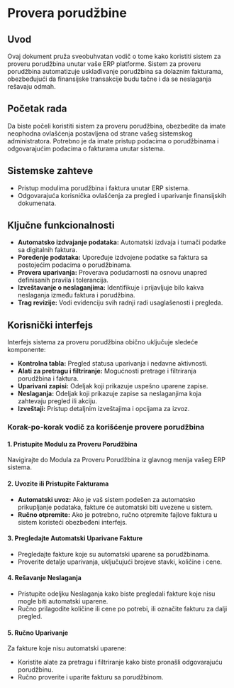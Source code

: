# Provera porudžbine

## Uvod

Ovaj dokument pruža sveobuhvatan vodič o tome kako koristiti sistem za proveru porudžbina unutar vaše ERP platforme. Sistem za proveru porudžbina automatizuje usklađivanje porudžbina sa dolaznim fakturama, obezbeđujući da finansijske transakcije budu tačne i da se neslaganja rešavaju odmah.

## Početak rada

Da biste počeli koristiti sistem za proveru porudžbina, obezbedite da imate neophodna ovlašćenja postavljena od strane vašeg sistemskog administratora. Potrebno je da imate pristup podacima o porudžbinama i odgovarajućim podacima o fakturama unutar sistema.

## Sistemske zahteve

* Pristup modulima porudžbina i faktura unutar ERP sistema.
* Odgovarajuća korisnička ovlašćenja za pregled i uparivanje finansijskih dokumenata.

## Ključne funkcionalnosti

* **Automatsko izdvajanje podataka:** Automatski izdvaja i tumači podatke sa digitalnih faktura.
* **Poređenje podataka:** Upoređuje izdvojene podatke sa faktura sa postojećim podacima o porudžbinama.
* **Provera uparivanja:** Proverava podudarnosti na osnovu unapred definisanih pravila i tolerancija.
* **Izveštavanje o neslaganjima:** Identifikuje i prijavljuje bilo kakva neslaganja između faktura i porudžbina.
* **Trag revizije:** Vodi evidenciju svih radnji radi usaglašenosti i pregleda.

## Korisnički interfejs

Interfejs sistema za proveru porudžbina obično uključuje sledeće komponente:

* **Kontrolna tabla:** Pregled statusa uparivanja i nedavne aktivnosti.
* **Alati za pretragu i filtriranje:** Mogućnosti pretrage i filtriranja porudžbina i faktura.
* **Uparivani zapisi:** Odeljak koji prikazuje uspešno uparene zapise.
* **Neslaganja:** Odeljak koji prikazuje zapise sa neslaganjima koja zahtevaju pregled ili akciju.
* **Izveštaji:** Pristup detaljnim izveštajima i opcijama za izvoz.

### Korak-po-korak vodič za korišćenje provere porudžbina

#### 1. Pristupite Modulu za Proveru Porudžbina

Navigirajte do Modula za Proveru Porudžbina iz glavnog menija vašeg ERP sistema.

#### 2. Uvozite ili Pristupite Fakturama

* **Automatski uvoz:** Ako je vaš sistem podešen za automatsko prikupljanje podataka, fakture će automatski biti uvezene u sistem.
* **Ručno otpremite:** Ako je potrebno, ručno otpremite fajlove faktura u sistem koristeći obezbeđeni interfejs.

#### 3. Pregledajte Automatski Uparivane Fakture

* Pregledajte fakture koje su automatski uparene sa porudžbinama.
* Proverite detalje uparivanja, uključujući brojeve stavki, količine i cene.

#### 4. Rešavanje Neslaganja

* Pristupite odeljku Neslaganja kako biste pregledali fakture koje nisu mogle biti automatski uparene.
* Ručno prilagodite količine ili cene po potrebi, ili označite fakturu za dalji pregled.

#### 5. Ručno Uparivanje

Za fakture koje nisu automatski uparene:

* Koristite alate za pretragu i filtriranje kako biste pronašli odgovarajuću porudžbinu.
* Ručno proverite i uparite fakturu sa porudžbinom.
